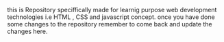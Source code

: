 this is Repository speciffically made for learnig purpose
web development technologies i.e HTML , CSS and javascript concept.
once you have done some changes to the repository remember to come back and update the changes here.
